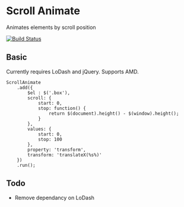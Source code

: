 # Scroll Animate

Animates elements by scroll position

[![Build Status](https://travis-ci.org/isuttell/scroll-animate.svg)](https://travis-ci.org/isuttell/scroll-animate)

## Basic

Currently requires LoDash and jQuery. Supports AMD.

````
ScrollAnimate
	.add({
		$el : $('.box'),
        scroll: {
            start: 0,
            stop: function() {
                return $(document).height() - $(window).height();
            }
        },
        values: {
            start: 0,
            stop: 100
        },
        property: 'transform',
        transform: 'translateX(%s%)'
	})
	.run();
````


## Todo

* Remove dependancy on LoDash